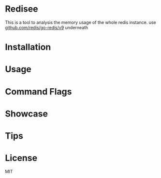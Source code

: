 # Redisee

This is a tool to analysis the memory usage of the whole redis instance.
use [github.com/redis/go-redis/v9](https://github.com/redis/go-redis?tab=readme-ov-file) underneath

# Installation


# Usage


# Command Flags


# Showcase


# Tips


# License
MIT
